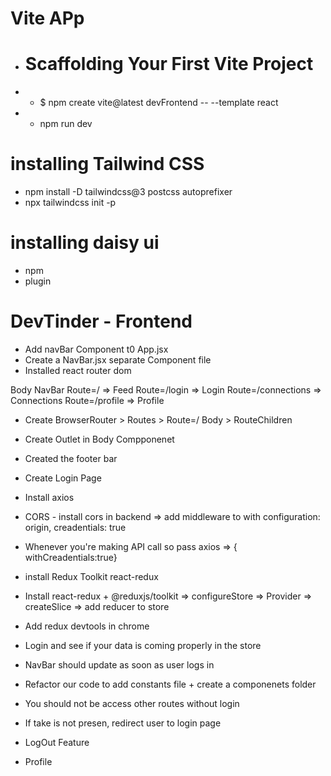 # Vite APp
- # Scaffolding Your First Vite Project
- - $ npm create vite@latest devFrontend -- --template react
- - npm run dev

# installing Tailwind CSS
- npm install -D tailwindcss@3 postcss autoprefixer
- npx tailwindcss init -p

# installing daisy ui
- npm
- plugin

# DevTinder - Frontend
- Add navBar Component t0 App.jsx
- Create a NavBar.jsx separate Component file
- Installed react router dom


Body
    NavBar
    Route=/  => Feed
    Route=/login  => Login
    Route=/connections => Connections
    Route=/profile  => Profile

- Create BrowserRouter > Routes > Route=/ Body > RouteChildren
- Create Outlet in Body Compponenet
- Created the footer bar
- Create Login Page
- Install axios
- CORS - install cors in backend => add middleware to with configuration: origin, creadentials: true
- Whenever you're making API call so pass axios => { withCreadentials:true}
- install Redux Toolkit react-redux
- Install react-redux + @reduxjs/toolkit => configureStore  => Provider => createSlice  => add reducer to store
- Add redux devtools in chrome
- Login and see if your data is coming properly in the store
- NavBar should update as soon as user logs in 
- Refactor our code to add constants file + create a componenets folder

- You should not be access other routes without login
- If take is not presen, redirect user to login page 
- LogOut Feature 
- Profile
 
